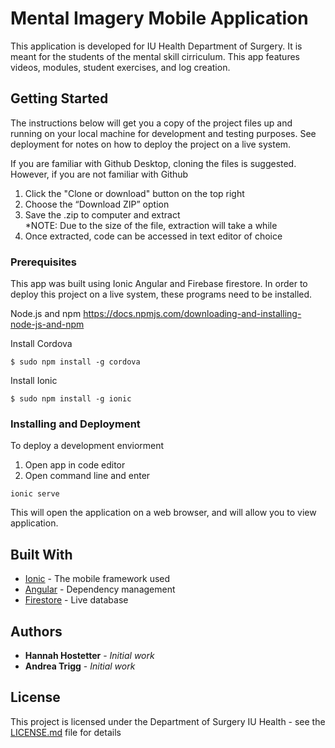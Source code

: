 
# Mental Imagery Mobile Application

This application is developed for IU Health Department of Surgery. It is meant for the students of the mental skill cirriculum. This app features videos, modules, student exercises, and log creation. 

## Getting Started

The instructions below will get you a copy of the project files up and running on your local machine for development and testing purposes. See deployment for notes on how to deploy the project on a live system.
 
If you are familiar with Github Desktop, cloning the files is suggested. However, if you are not familiar with Github
1.	Click the "Clone or download" button on the top right
2.	Choose the “Download ZIP” option
3.	Save the .zip to computer and extract  
    *NOTE: Due to the size of the file, extraction will take a while
4.	Once extracted, code can be accessed in text editor of choice


### Prerequisites

This app was built using Ionic Angular and Firebase firestore. In order to deploy this project on a live system, these programs need to be installed.

Node.js and npm
https://docs.npmjs.com/downloading-and-installing-node-js-and-npm

Install Cordova 

```
$ sudo npm install -g cordova
```

Install Ionic

```
$ sudo npm install -g ionic
```

### Installing and Deployment

To deploy a development enviorment 

1. Open app in code editor
2. Open command line and enter

```
ionic serve
```

This will open the application on a web browser, and will allow you to view application.


## Built With

* [Ionic](https://ionicframework.com/) - The mobile framework used
* [Angular](https://angular.io/docs) - Dependency management
* [Firestore](https://firebase.google.com/) - Live database 

## Authors

* **Hannah Hostetter** - *Initial work*
* **Andrea Trigg** - *Initial work*

## License

This project is licensed under the Department of Surgery IU Health - see the [LICENSE.md](LICENSE.md) file for details

